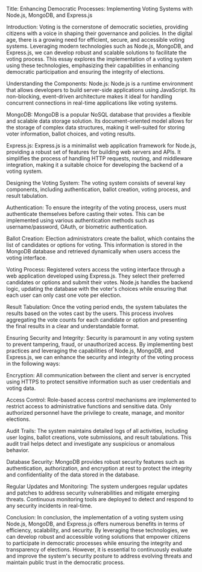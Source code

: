 Title: Enhancing Democratic Processes: Implementing Voting Systems with Node.js, MongoDB, and Express.js

Introduction:
Voting is the cornerstone of democratic societies, providing citizens with a voice in shaping their governance and policies. In the digital age, there is a growing need for efficient, secure, and accessible voting systems. Leveraging modern technologies such as Node.js, MongoDB, and Express.js, we can develop robust and scalable solutions to facilitate the voting process. This essay explores the implementation of a voting system using these technologies, emphasizing their capabilities in enhancing democratic participation and ensuring the integrity of elections.

Understanding the Components:
Node.js: Node.js is a runtime environment that allows developers to build server-side applications using JavaScript. Its non-blocking, event-driven architecture makes it ideal for handling concurrent connections in real-time applications like voting systems.

MongoDB: MongoDB is a popular NoSQL database that provides a flexible and scalable data storage solution. Its document-oriented model allows for the storage of complex data structures, making it well-suited for storing voter information, ballot choices, and voting results.

Express.js: Express.js is a minimalist web application framework for Node.js, providing a robust set of features for building web servers and APIs. It simplifies the process of handling HTTP requests, routing, and middleware integration, making it a suitable choice for developing the backend of a voting system.

Designing the Voting System:
The voting system consists of several key components, including authentication, ballot creation, voting process, and result tabulation.

Authentication: To ensure the integrity of the voting process, users must authenticate themselves before casting their votes. This can be implemented using various authentication methods such as username/password, OAuth, or biometric authentication.

Ballot Creation: Election administrators create the ballot, which contains the list of candidates or options for voting. This information is stored in the MongoDB database and retrieved dynamically when users access the voting interface.

Voting Process: Registered voters access the voting interface through a web application developed using Express.js. They select their preferred candidates or options and submit their votes. Node.js handles the backend logic, updating the database with the voter's choices while ensuring that each user can only cast one vote per election.

Result Tabulation: Once the voting period ends, the system tabulates the results based on the votes cast by the users. This process involves aggregating the vote counts for each candidate or option and presenting the final results in a clear and understandable format.

Ensuring Security and Integrity:
Security is paramount in any voting system to prevent tampering, fraud, or unauthorized access. By implementing best practices and leveraging the capabilities of Node.js, MongoDB, and Express.js, we can enhance the security and integrity of the voting process in the following ways:

Encryption: All communication between the client and server is encrypted using HTTPS to protect sensitive information such as user credentials and voting data.

Access Control: Role-based access control mechanisms are implemented to restrict access to administrative functions and sensitive data. Only authorized personnel have the privilege to create, manage, and monitor elections.

Audit Trails: The system maintains detailed logs of all activities, including user logins, ballot creations, vote submissions, and result tabulations. This audit trail helps detect and investigate any suspicious or anomalous behavior.

Database Security: MongoDB provides robust security features such as authentication, authorization, and encryption at rest to protect the integrity and confidentiality of the data stored in the database.

Regular Updates and Monitoring: The system undergoes regular updates and patches to address security vulnerabilities and mitigate emerging threats. Continuous monitoring tools are deployed to detect and respond to any security incidents in real-time.

Conclusion:
In conclusion, the implementation of a voting system using Node.js, MongoDB, and Express.js offers numerous benefits in terms of efficiency, scalability, and security. By leveraging these technologies, we can develop robust and accessible voting solutions that empower citizens to participate in democratic processes while ensuring the integrity and transparency of elections. However, it is essential to continuously evaluate and improve the system's security posture to address evolving threats and maintain public trust in the democratic process.
